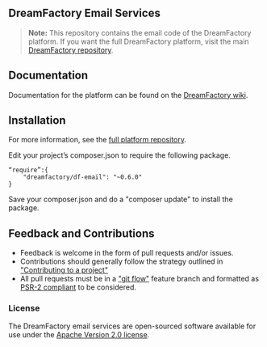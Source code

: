 ## DreamFactory Email Services

> **Note:** This repository contains the email code of the DreamFactory platform. 
If you want the full DreamFactory platform, visit the main [DreamFactory repository](https://github.com/dreamfactorysoftware/dreamfactory).

## Documentation

Documentation for the platform can be found on the [DreamFactory wiki](http://wiki.dreamfactory.com).

## Installation

For more information, see the [full platform repository](https://github.com/dreamfactorysoftware/dreamfactory).


Edit your project’s composer.json to require the following package.

	“require”:{
		"dreamfactory/df-email": "~0.6.0"
	}

Save your composer.json and do a "composer update" to install the package.

## Feedback and Contributions

* Feedback is welcome in the form of pull requests and/or issues.
* Contributions should generally follow the strategy outlined in ["Contributing to a project"](https://help.github.com/articles/fork-a-repo#contributing-to-a-project)
* All pull requests must be in a ["git flow"](https://github.com/nvie/gitflow) feature branch and formatted as [PSR-2 compliant](http://www.php-fig.org/psr/psr-2/) to be considered.

### License

The DreamFactory email services are open-sourced software available for use under the [Apache Version 2.0 license](http://www.apache.org/licenses/LICENSE-2.0).
